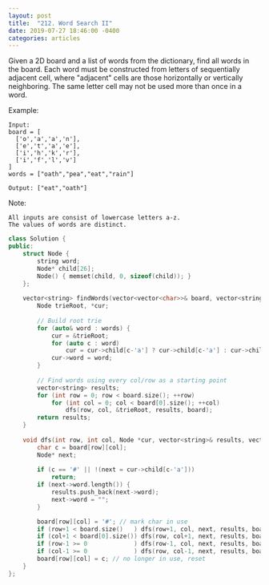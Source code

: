 ```yaml
---
layout: post
title:  "212. Word Search II"
date: 2019-07-27 18:46:00 -0400
categories: articles
---
```

Given a 2D board and a list of words from the dictionary, find all words in the board.
Each word must be constructed from letters of sequentially adjacent cell, where "adjacent" cells are those horizontally or vertically neighboring. The same letter cell may not be used more than once in a word.

Example:
```
Input: 
board = [
  ['o','a','a','n'],
  ['e','t','a','e'],
  ['i','h','k','r'],
  ['i','f','l','v']
]
words = ["oath","pea","eat","rain"]

Output: ["eat","oath"]
```
Note:
```
All inputs are consist of lowercase letters a-z.
The values of words are distinct.
```

```c++
class Solution {
public:
    struct Node {
        string word;
        Node* child[26];
        Node() { memset(child, 0, sizeof(child)); }
    };
    
    vector<string> findWords(vector<vector<char>>& board, vector<string>& words) {
        Node trieRoot, *cur;
        
		// Build root trie
        for (auto& word : words) {
            cur = &trieRoot;
            for (auto c : word)
                cur = cur->child[c-'a'] ? cur->child[c-'a'] : cur->child[c-'a'] = new Node();
            cur->word = word;
        }
        
		// Find words using every col/row as a starting point
        vector<string> results;
        for (int row = 0; row < board.size(); ++row)
            for (int col = 0; col < board[0].size(); ++col)
                dfs(row, col, &trieRoot, results, board);
        return results;
    }
    
    void dfs(int row, int col, Node *cur, vector<string>& results, vector<vector<char>>& board) {
        char c = board[row][col];
        Node* next;
        
        if (c == '#' || !(next = cur->child[c-'a']))
            return;
        if (next->word.length()) {
            results.push_back(next->word);
            next->word = "";
        }

        board[row][col] = '#'; // mark char in use
        if (row+1 < board.size()   ) dfs(row+1, col, next, results, board);
        if (col+1 < board[0].size()) dfs(row, col+1, next, results, board);
        if (row-1 >= 0             ) dfs(row-1, col, next, results, board);
        if (col-1 >= 0             ) dfs(row, col-1, next, results, board);
        board[row][col] = c; // no longer in use, reset
    }
};
```